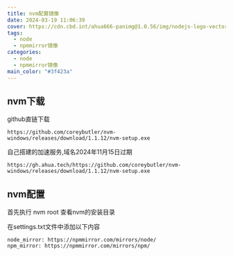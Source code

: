 ```yaml
---
title: nvm配置镜像
date: 2024-03-19 11:06:39
cover: https://cdn.cbd.int/ahua666-panimg@1.0.56/img/nodejs-logo-vector-png-desktop-background-2560.png
tags:
  - node
  - npmmirror镜像
categories:
  - node
  - npmmirror镜像
main_color: "#3f423a"
---
```


## nvm下载
github直链下载

```
https://github.com/coreybutler/nvm-windows/releases/download/1.1.12/nvm-setup.exe
```

自己搭建的加速服务,域名2024年11月15日过期

```
https://gh.ahua.tech/https://github.com/coreybutler/nvm-windows/releases/download/1.1.12/nvm-setup.exe
```

## nvm配置
首先执行 nvm root 查看nvm的安装目录

在settings.txt文件中添加以下内容
```text
node_mirror: https://npmmirror.com/mirrors/node/
npm_mirror: https://npmmirror.com/mirrors/npm/
```
